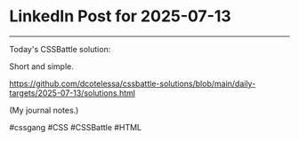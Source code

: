 # LinkedIn Post for 2025-07-13

---

Today's CSSBattle solution:

Short and simple.

https://github.com/dcotelessa/cssbattle-solutions/blob/main/daily-targets/2025-07-13/solutions.html

(My journal notes.)

#cssgang #CSS #CSSBattle #HTML
